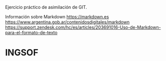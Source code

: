 Ejercicio práctico de asimilación de GIT. 

Información sobre Markdown
https://markdown.es
https://www.argentina.gob.ar/contenidosdigitales/markdown
https://support.zendesk.com/hc/es/articles/203691016-Uso-de-Markdown-para-el-formato-de-texto
# INGSOF

